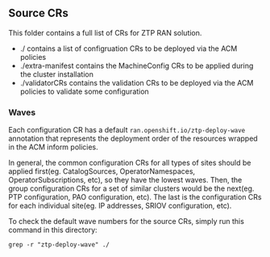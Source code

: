 ## Source CRs
This folder contains a full list of CRs for ZTP RAN solution.

* ./ contains a list of configruation CRs to be deployed via the ACM policies
* ./extra-manifest contains the MachineConfig CRs to be applied during the cluster installation
* ./validatorCRs contains the validation CRs to be deployed via the ACM policies to validate some configuration

### Waves
Each configuration CR has a default `ran.openshift.io/ztp-deploy-wave` annotation that represents the deployment order of the resources wrapped in the ACM inform policies.

In general, the common configuration CRs for all types of sites should be applied first(eg. CatalogSources, OperatorNamespaces, OperatorSubscriptions, etc), so they have the lowest waves. Then, the group configuration CRs for a set of similar clusters would be the next(eg. PTP configuration, PAO configuration, etc). The last is the configuration CRs for each individual site(eg. IP addresses, SRIOV configuration, etc).

To check the default wave numbers for the source CRs, simply run this command in this directory:
```
grep -r "ztp-deploy-wave" ./
```
